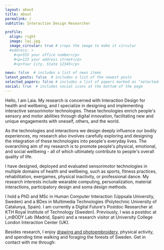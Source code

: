 ```yaml
---
layout: about
title: about
permalink: /
subtitle: Interaction Design Researcher

profile:
  align: right
  image: lai.jpg
  image_circular: true # crops the image to make it circular
  #address: >
    #<p>555 your office number</p>
    #<p>123 your address street</p>
    #<p>Your City, State 12345</p>

news: false  # includes a list of news items
latest_posts: false  # includes a list of the newest posts
selected_papers: false # includes a list of papers marked as "selected={true}"
social: true  # includes social icons at the bottom of the page
---
```


Hello, I am Laia. My research is concerned with Interaction Design for health and wellbeing, and I specialize in designing and implementing interactive sensorimotor technologies. These technologies enrich people's sensory and motor abilities through digital innovation, facilitating new and unique engagements with oneself, others, and the world.

As the technologies and interactions we design deeply influence our bodily experiences, my research also involves carefully exploring and designing the integration of these technologies into people's everyday lives. The overarching aim of my research is to promote people's physical, emotional, and social wellbeing - all of which ultimately contribute to people's overall quality of life.

I have designed, deployed and evaluated sensorimotor technologies in multiple domains of health and wellbeing, such as sports, fitness practices, rehabilitation, exergames, physical inactivity, or professional dance. My research interests include wearable computing, personalization, material interactions, participatory design and soma design methods.

I hold a PhD and MSc in Human Computer Interaction (Uppsala University, Sweden) and a BDes in Multimedia Technologies (Polytechnic University of Catalunya, Spain). I am currently a Digital Future's Postdoc Researcher at KTH Royal Institute of Technology (Sweden). Previously, I was a postdoc at i_mBODY Lab (Madrid, Spain) and a research visitor at University College London Interaction Center (UK).

Besides research, I enjoy [drawing and photoembroidery](https://www.instagram.com/laia.trmvdl/), physical activity, and spending time walking and foraging the forests of Sweden. Get in contact with me through:
